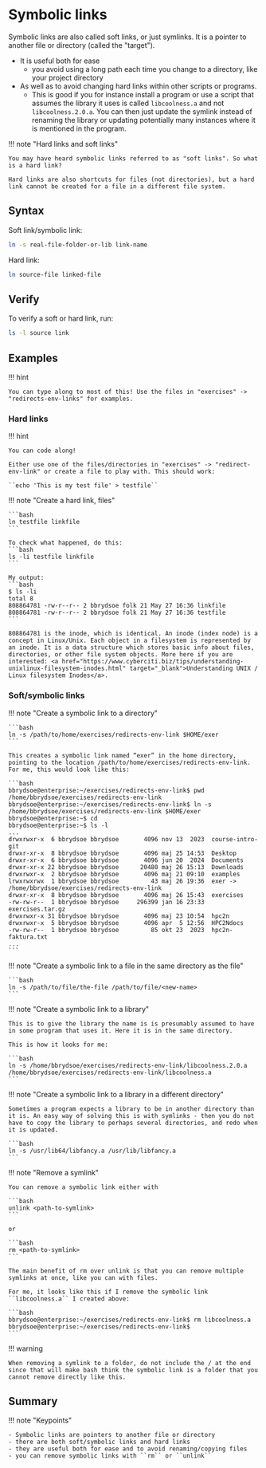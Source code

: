 # Symbolic links

Symbolic links are also called soft links, or just symlinks. It is a pointer to another file or directory (called the "target").

- It is useful both for ease
    - you avoid using a long path each time you change to a directory, like your project directory
- As well as to avoid changing hard links within other scripts or programs.
    - This is good if you for instance install a program or use a script that assumes the library it uses is called ``libcoolness.a`` and not ``libcoolness.2.0.a``. You can then just update the symlink instead of renaming the library or updating potentially many instances where it is mentioned in the program.

!!! note "Hard links and soft links"

    You may have heard symbolic links referred to as "soft links". So what is a hard link?

    Hard links are also shortcuts for files (not directories), but a hard link cannot be created for a file in a different file system.

## Syntax

Soft link/symbolic link:

```bash
ln -s real-file-folder-or-lib link-name
```

Hard link:

```bash
ln source-file linked-file
```

## Verify

To verify a soft or hard link, run:

```bash
ls -l source link
```

## Examples

!!! hint

    You can type along to most of this! Use the files in "exercises" -> "redirects-env-links" for examples.

### Hard links

!!! hint

    You can code along!

    Either use one of the files/directories in "exercises" -> "redirect-env-link" or create a file to play with. This should work:

    ``echo 'This is my test file' > testfile``

!!! note "Create a hard link, files"

    ```bash
    ln testfile linkfile
    ```

    To check what happened, do this:
    ```bash
    ls -li testfile linkfile
    ```

    My output:
    ```bash
    $ ls -li
    total 8
    808864781 -rw-r--r-- 2 bbrydsoe folk 21 May 27 16:36 linkfile
    808864781 -rw-r--r-- 2 bbrydsoe folk 21 May 27 16:36 testfile
    ```

    808864781 is the inode, which is identical. An inode (index node) is a concept in Linux/Unix. Each object in a filesystem is represented by an inode. It is a data structure which stores basic info about files, directories, or other file system objects. More here if you are interested: <a href="https://www.cyberciti.biz/tips/understanding-unixlinux-filesystem-inodes.html" target="_blank">Understanding UNIX / Linux filesystem Inodes</a>.

### Soft/symbolic links

!!! note "Create a symbolic link to a directory"

    ```bash
    ln -s /path/to/home/exercises/redirects-env-link $HOME/exer
    ```

    This creates a symbolic link named “exer” in the home directory, pointing to the location /path/to/home/exercises/redirects-env-link. For me, this would look like this:

    ```bash
    bbrydsoe@enterprise:~/exercises/redirects-env-link$ pwd
    /home/bbrydsoe/exercises/redirects-env-link
    bbrydsoe@enterprise:~/exercises/redirects-env-link$ ln -s /home/bbrydsoe/exercises/redirects-env-link $HOME/exer
    bbrydsoe@enterprise:~$ cd
    bbrydsoe@enterprise:~$ ls -l
    ...
    drwxrwxr-x  6 bbrydsoe bbrydsoe       4096 nov 13  2023  course-intro-git
    drwxr-xr-x  8 bbrydsoe bbrydsoe       4096 maj 25 14:53  Desktop
    drwxr-xr-x  6 bbrydsoe bbrydsoe       4096 jun 20  2024  Documents
    drwxr-xr-x 22 bbrydsoe bbrydsoe      20480 maj 26 15:13  Downloads
    drwxrwxr-x  2 bbrydsoe bbrydsoe       4096 maj 21 09:10  examples
    lrwxrwxrwx  1 bbrydsoe bbrydsoe         43 maj 26 19:36  exer -> /home/bbrydsoe/exercises/redirects-env-link
    drwxr-xr-x  8 bbrydsoe bbrydsoe       4096 maj 26 15:43  exercises
    -rw-rw-r--  1 bbrydsoe bbrydsoe     296399 jan 16 23:33  exercises.tar.gz
    drwxrwxr-x 31 bbrydsoe bbrydsoe       4096 maj 23 10:54  hpc2n
    drwxrwxr-x  5 bbrydsoe bbrydsoe       4096 apr  5 12:56  HPC2Ndocs
    -rw-rw-r--  1 bbrydsoe bbrydsoe         85 okt 23  2023  hpc2n-faktura.txt
    ...
    ```


!!! note "Create a symbolic link to a file in the same directory as the file"

    ```bash
    ln -s /path/to/file/the-file /path/to/file/<new-name>
    ```

!!! note "Create a symbolic link to a library"

    This is to give the library the name is is presumably assumed to have in some program that uses it. Here it is in the same directory.

    This is how it looks for me:

    ```bash
    ln -s /home/bbrydsoe/exercises/redirects-env-link/libcoolness.2.0.a /home/bbrydsoe/exercises/redirects-env-link/libcoolness.a
    ```

!!! note "Create a symbolic link to a library in a different directory"

    Sometimes a program expects a library to be in another directory than it is. An easy way of solving this is with symlinks - then you do not have to copy the library to perhaps several directories, and redo when it is updated.

    ```bash
    ln -s /usr/lib64/libfancy.a /usr/lib/libfancy.a
    ```

!!! note "Remove a symlink"

    You can remove a symbolic link either with

    ```bash
    unlink <path-to-symlink>
    ```

    or

    ```bash
    rm <path-to-symlink>
    ```

    The main benefit of rm over unlink is that you can remove multiple symlinks at once, like you can with files.

    For me, it looks like this if I remove the symbolic link ``libcoolness.a`` I created above:

    ```bash
    bbrydsoe@enterprise:~/exercises/redirects-env-link$ rm libcoolness.a
    bbrydsoe@enterprise:~/exercises/redirects-env-link$
    ```

!!! warning

    When removing a symlink to a folder, do not include the / at the end since that will make bash think the symbolic link is a folder that you cannot remove directly like this.

## Summary

!!! note "Keypoints"

    - Symbolic links are pointers to another file or directory
    - there are both soft/symbolic links and hard links
    - they are useful both for ease and to avoid renaming/copying files
    - you can remove symbolic links with ``rm`` or ``unlink``

